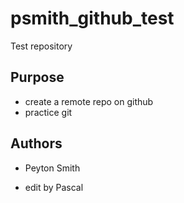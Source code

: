 # psmith_github_test
Test repository

## Purpose

- create a remote repo on github
- practice git

## Authors

 - Peyton Smith
 
 - edit by Pascal